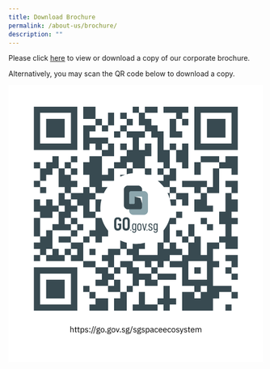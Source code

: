 ```yaml
---
title: Download Brochure
permalink: /about-us/brochure/
description: ""
---
```



Please click [here](https://file.go.gov.sg/sgspaceecosystem.pdf) to view or download a copy of our corporate brochure.

Alternatively, you may scan the QR code below to download a copy.

![OSTIn brochure](/images/Sg%20Space%20Ecosystem%20QR.png)